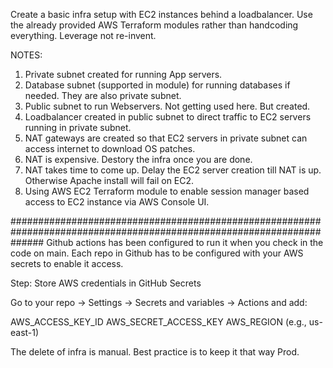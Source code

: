 Create a basic infra setup with EC2 instances behind a loadbalancer. 
Use the already provided AWS Terraform modules rather than handcoding everything. Leverage not re-invent.

NOTES:
1. Private subnet created for running App servers.
2. Database subnet (supported in module) for running databases if needed. They are also private subnet. 
3. Public subnet to run Webservers. Not getting used here. But created.
4. Loadbalancer created in public subnet to direct traffic to EC2 servers running in private subnet.
5. NAT gateways are created so that EC2 servers in private subnet can access internet to download OS patches.
6. NAT is expensive. Destory the infra once you are done.
7. NAT takes time to come up. Delay the EC2 server creation till NAT is up. Otherwise Apache install will fail on EC2.
8. Using AWS EC2 Terraform module to enable session manager based access to EC2 instance via AWS Console UI. 

######################################################################################################################
Github actions has been configured to run it when you check in the code on main.
Each repo in Github has to be configured with your AWS secrets to enable it access. 

Step: Store AWS credentials in GitHub Secrets

Go to your repo → Settings → Secrets and variables → Actions and add:

AWS_ACCESS_KEY_ID
AWS_SECRET_ACCESS_KEY
AWS_REGION (e.g., us-east-1)

The delete of infra is manual. Best practice is to keep it that way Prod.